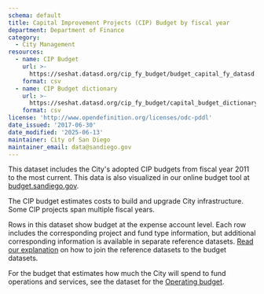 ```yaml
---
schema: default
title: Capital Improvement Projects (CIP) Budget by fiscal year
department: Department of Finance
category:
  - City Management
resources:
  - name: CIP Budget
    url: >-
      https://seshat.datasd.org/cip_fy_budget/budget_capital_fy_datasd.csv
    format: csv
  - name: CIP Budget dictionary
    url: >-
      https://seshat.datasd.org/cip_fy_budget/capital_budget_dictionary_datasd.csv
    format: csv
license: 'http://www.opendefinition.org/licenses/odc-pddl'
date_issued: '2017-06-30'
date_modified: '2025-06-13'
maintainer: City of San Diego
maintainer_email: data@sandiego.gov
---
```

This dataset includes the City's adopted CIP budgets from fiscal year 2011 to the most current. This data is also visualized in our online budget tool at [budget.sandiego.gov](https://budget.sandiego.gov/transparency#/).
<!--more-->

The CIP budget estimates costs to build and upgrade City infrastructure. Some CIP projects span multiple fiscal years.

Rows in this dataset show budget at the expense account level. Each row includes the corresponding project and fund type information, but additional corresponding information is available in separate reference datasets. [Read our explanation](/budget-topic/) on how to join the reference datasets to the budget datasets.

For the budget that estimates how much the City will spend to fund operations and services, see the dataset for the [Operating budget](/datasets/operating-budget/).